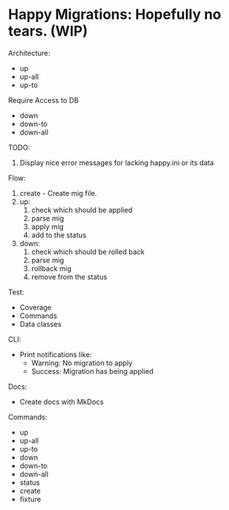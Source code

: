 # Happy Migrations: Hopefully no tears. (WIP)
Architecture:

- up
- up-all
- up-to

Require Access to DB
- down
- down-to
- down-all

TODO:
1. Display nice error messages for lacking happy.ini or its data


Flow:
1. create - Create mig file.
2. up:
   1. check which should be applied
   2. parse mig
   3. apply mig
   4. add to the status
3. down:
   1. check which should be rolled back
   2. parse mig
   3. rollback mig
   4. remove from the status



Test:
- Coverage
- Commands
- Data classes


CLI:
- Print notifications like:
  - Warning: No migration to apply
  - Success: Migration has being applied

Docs:
- Create docs with MkDocs


Commands:
- up
- up-all
- up-to
- down
- down-to
- down-all
- status
- create
- fixture
